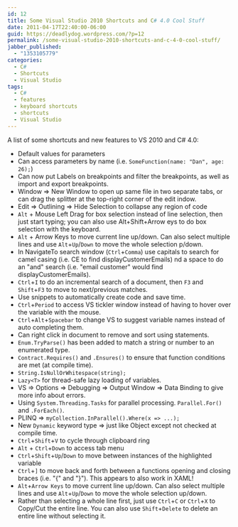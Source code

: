 ```yaml
---
id: 12
title: Some Visual Studio 2010 Shortcuts and C# 4.0 Cool Stuff
date: 2011-04-17T22:40:00-06:00
guid: https://deadlydog.wordpress.com/?p=12
permalink: /some-visual-studio-2010-shortcuts-and-c-4-0-cool-stuff/
jabber_published:
  - "1353105779"
categories:
  - C#
  - Shortcuts
  - Visual Studio
tags:
  - C#
  - features
  - keyboard shortcuts
  - shortcuts
  - Visual Studio
---
```


A list of some shortcuts and new features to VS 2010 and C# 4.0:

- Default values for parameters
- Can access parameters by name (i.e. `SomeFunction(name: "Dan", age: 26);`)
- Can now put Labels on breakpoints and filter the breakpoints, as well as import and export breakpoints.
- Window => New Window to open up same file in two separate tabs, or can drag the splitter at the top-right corner of the edit indow.
- Edit => Outlining => Hide Selection to collapse any region of code
- `Alt` + Mouse Left Drag for box selection instead of line selection, then just start typing; you can also use Alt+Shift+Arrow eys to do box selection with the keyboard.
- `Alt` + Arrow Keys to move current line up/down. Can also select multiple lines and use `Alt`+`Up`/`Down` to move the whole selection p/down.
- In NavigateTo search window (`Ctrl`+`Comma`) use capitals to search for camel casing (i.e. CE to find displayCustomerEmails) nd a space to do an "and" search (i.e. "email customer" would find displayCustomerEmails).
- `Ctrl`+`I` to do an incremental search of a document, then `F3` and `Shift`+`F3` to move to next/previous matches.
- Use snippets to automatically create code and save time.
- `Ctrl`+`Period` to access VS tickler window instead of having to hover over the variable with the mouse.
- `Ctrl`+`Alt`+`Spacebar` to change VS to suggest variable names instead of auto completing them.
- Can right click in document to remove and sort using statements.
- `Enum.TryParse()` has been added to match a string or number to an enumerated type.
- `Contract.Requires()` and `.Ensures()` to ensure that function conditions are met (at compile time).
- `String.IsNullOrWhitespace(string);`
- `Lazy<T>` for thread-safe lazy loading of variables.
- VS => Options => Debugging => Output Window => Data Binding to give more info about errors.
- Using `System.Threading.Tasks` for parallel processing. `Parallel.For()` and `.ForEach()`.
- PLINQ => `myCollection.InParallel().Where(x => ...);`
- New `Dynamic` keyword type => just like Object except not checked at compile time.
- `Ctrl`+`Shift`+`V` to cycle through clipboard ring
- `Alt` + `Ctrl`+`Down` to access tab menu
- `Ctrl`+`Shift`+`Up`/`Down` to move between instances of the highlighted variable
- `Ctrl`+`]` to move back and forth between a functions opening and closing braces (i.e. "{" and "}"). This appears to also work in XAML!
- `Alt`+`Arrow Keys` to move current line up/down. Can also select multiple lines and use `Alt`+`Up`/`Down` to move the whole selection up/down.
- Rather than selecting a whole line first, just use `Ctrl`+`C` or `Ctrl`+`X` to Copy/Cut the entire line. You can also use `Shift`+`Delete` to delete an entire line without selecting it.
